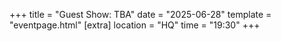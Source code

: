 +++
title = "Guest Show: TBA"
date = "2025-06-28"
template = "eventpage.html"
[extra]
location = "HQ"
time = "19:30"
+++
